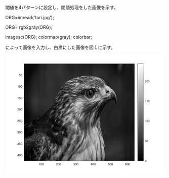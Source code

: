 閾値を4パターンに設定し、閾値処理をした画像を示す。

ORG=imread('tori.jpg'); 

ORG= rgb2gray(ORG); 

imagesc(ORG); colormap(gray); colorbar;

によって画像を入力し、白黒にした画像を図１に示す。

<img src="kadai3-1.png" width="640">
